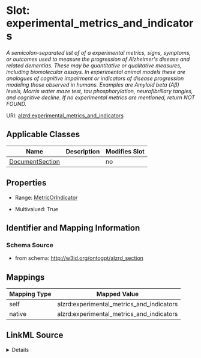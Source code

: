 

# Slot: experimental_metrics_and_indicators


_A semicolon-separated list of of a experimental metrics, signs, symptoms, or outcomes used to measure the progression of Alzheimer's disease and related dementias. These may be quantitative or qualitative measures, including biomolecular assays. In experimental animal models these are analogues of cognitive impairment or indicators of disease progression modeling those observed in humans. Examples are Amyloid beta (Aβ) levels, Morris water maze test, tau phosphorylation, neurofibrillary tangles, and cognitive decline. If no experimental metrics are mentioned, return NOT FOUND._



URI: [alzrd:experimental_metrics_and_indicators](http://w3id.org/ontogpt/alzrd_sectionexperimental_metrics_and_indicators)



<!-- no inheritance hierarchy -->





## Applicable Classes

| Name | Description | Modifies Slot |
| --- | --- | --- |
| [DocumentSection](DocumentSection.md) |  |  no  |







## Properties

* Range: [MetricOrIndicator](MetricOrIndicator.md)

* Multivalued: True





## Identifier and Mapping Information







### Schema Source


* from schema: http://w3id.org/ontogpt/alzrd_section




## Mappings

| Mapping Type | Mapped Value |
| ---  | ---  |
| self | alzrd:experimental_metrics_and_indicators |
| native | alzrd:experimental_metrics_and_indicators |




## LinkML Source

<details>
```yaml
name: experimental_metrics_and_indicators
description: A semicolon-separated list of of a experimental metrics, signs, symptoms,
  or outcomes used to measure the progression of Alzheimer's disease and related dementias.
  These may be quantitative or qualitative measures, including biomolecular assays.
  In experimental animal models these are analogues of cognitive impairment or indicators
  of disease progression modeling those observed in humans. Examples are Amyloid beta
  (Aβ) levels, Morris water maze test, tau phosphorylation, neurofibrillary tangles,
  and cognitive decline. If no experimental metrics are mentioned, return NOT FOUND.
from_schema: http://w3id.org/ontogpt/alzrd_section
rank: 1000
alias: experimental_metrics_and_indicators
owner: DocumentSection
domain_of:
- DocumentSection
range: MetricOrIndicator
multivalued: true

```
</details>